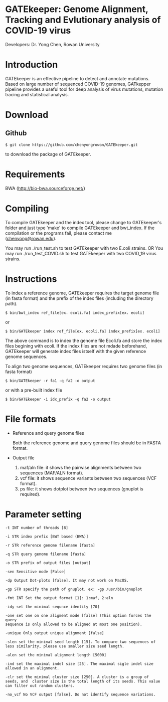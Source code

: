 GATEkeeper: Genome Alignment, Tracking and Evlutionary analysis of COVID-19 virus
===================

Developers: Dr. Yong Chen, Rowan University

# Introduction

GATEkeeper is an effective pipeline to detect and annotate mutations. Based on large number of sequenced COVID-19 genomes, GATkepper pipeline provides a useful tool for deep analysis of virus mutations, mutation tracing and statistical analysis.

# Download
## Github
  ```
  $ git clone https://github.com/chenyongrowan/GATEkeeper.git
  ```
to download the package of GATEkeeper.

# Requirements
BWA (http://bio-bwa.sourceforge.net/)

# Compiling

To compile GATEkeeper and the index tool, please change to GATEkeeper's folder and just type 'make' to compile GATEkeeper and bwt_index. If the compilation or the programs fail, please contact me (chenyong@rowan.edu).

You may run ./run_test.sh to test GATEkeeper with two E.coli strains.
OR
You may run ./run_test_COVID.sh to test GATEkeeper with two COVID_19 virus strains.

# Instructions

To index a reference genome, GATEkeeper requires the target genome file (in fasta format) and the prefix of the index files (including the directory path).

  ```
  $ bin/bwt_index ref_file[ex. ecoli.fa] index_prefix[ex. ecoli]
  ```
or

  ```
  $ bin/GATEkeeper index ref_file[ex. ecoli.fa] index_prefix[ex. ecoli]
  ```

The above command is to index the genome file Ecoli.fa and store the index files begining with ecoli.
If the index files are not mdade beforehand, GATEkeeper will generate index files istself with the given reference genome sequences.

To align two genome sequences, GATEkeeper requires two genome files (in fasta format)

  ```
  $ bin/GATEkeeper -r fa1 -q fa2 -o output
  ```
or with a pre-built index file

  ```
  $ bin/GATEkeeper -i idx_prefix -q fa2 -o output
  ```


# File formats

- Reference and query genome files

    Both the reference genome and query genome files should be in FASTA format.

- Output file

	1. maf/aln file: it shows the pairwise alignments between two sequences (MAF/ALN format).
	2. vcf file: it shows sequence variants between two sequences (VCF format).
	3. ps  file: it shows dotplot between two sequences (gnuplot is required).

# Parameter setting

 ```
-t INT number of threads [8]

-i STR index prefix [BWT based (BWA)]

-r STR reference genome filename [fasta]

-q STR query genome filename [fasta]

-o STR prefix of output files [output]

-sen Sensitive mode [False]

-dp Output Dot-plots [false]. It may not work on MacOS.

-gp STR specify the path of gnuplot, ex: -gp /usr/bin/gnuplot

-fmt INT Set the output format [1]: 1:maf, 2:aln

-idy set the minimal sequnce identity [70]

-one set one on one aligment mode [false] (This option forces the query
sequence is only allowed to be aligned at most one position).

-unique Only output unique alignment [false]

-slen set the minimal seed length [15]. To compare two sequences of less similarity, please use smaller size seed length.

-alen set the minimal alignment length [5000]

-ind set the maximal indel size [25]. The maximal sigle indel size allowed in an alignment.

-clr set the minimal cluster size [250]. A cluster is a group of seeds, and  cluster size is the total length of its seeds. This value can filter out random clusters.

-no_vcf No VCF output [false]. Do not identify sequence variations.

  ```
